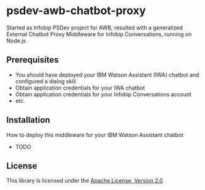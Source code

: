 # psdev-awb-chatbot-proxy
Started as Infobip PSDev project for AWB, resulted with a generalized External Chatbot Proxy Middleware for Infobip Conversations, running on Node.js

## Prerequisites
- You should have deployed your IBM Watson Assistant (IWA) chatbot and configured a dialog skill
- Obtain application credentials for your IWA chatbot 
- Obtain application credentials for your Infobip Conversations account
- etc.

## Installation
How to deploy this middleware for your IBM Watson Assistant chatbot

- TODO


## License

This library is licensed under the [Apache License, Version 2.0](http://www.apache.org/licenses/LICENSE-2.0)



